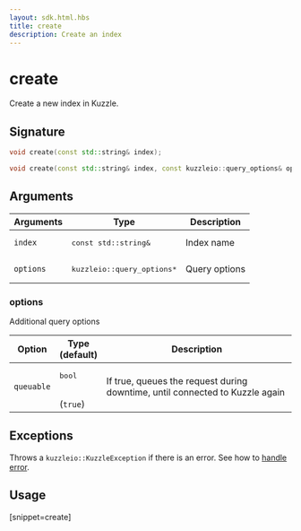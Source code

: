 ```yaml
---
layout: sdk.html.hbs
title: create
description: Create an index
---
```


# create

Create a new index in Kuzzle.

## Signature

```cpp
void create(const std::string& index);

void create(const std::string& index, const kuzzleio::query_options& options);
```

## Arguments

| Arguments | Type                                 | Description   |
| --------- | ------------------------------------ | ------------- |
| `index`   | <pre>const std::string&</pre>        | Index name    |
| `options` | <pre>kuzzleio::query_options\*</pre> | Query options |

### options

Additional query options

| Option     | Type<br/>(default)           | Description                                                                  |
| ---------- | ---------------------------- | ---------------------------------------------------------------------------- |
| `queuable` | <pre>bool</pre><br/>(`true`) | If true, queues the request during downtime, until connected to Kuzzle again |

## Exceptions

Throws a `kuzzleio::KuzzleException` if there is an error. See how to [handle error](/sdk-reference/cpp/1/error-handling).

## Usage

[snippet=create]
